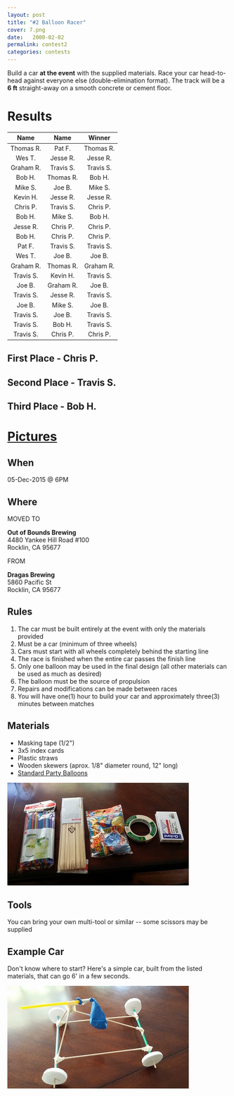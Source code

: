 ```yaml
---
layout: post
title: "#2 Balloon Racer"
cover: 7.png
date:   2000-02-02
permalink: contest2
categories: contests
---
```


Build a car **at the event** with the supplied materials. Race your car head-to-head against everyone else (double-elimination format). The track will be a **6 ft** straight-away on a smooth concrete or cement floor.

# Results

|Name       |Name       |Winner     |
|:---------:|:---------:|:---------:|
|Thomas R.  |Pat F.     |Thomas R.  |
|Wes T.     |Jesse R.   |Jesse R.   |
|Graham R.  |Travis S.  |Travis S.  |
|Bob H.     |Thomas R.  |Bob H.     |
|Mike S.    |Joe B.     |Mike S.    |
|Kevin H.   |Jesse R.   |Jesse R.   |
|Chris P.   |Travis S.  |Chris P.   |
|Bob H.     |Mike S.    |Bob H.     |
|Jesse R.   |Chris P.   |Chris P.   |
|Bob H.     |Chris P.   |Chris P.   |
|Pat F.     |Travis S.  |Travis S.  |
|Wes T.     |Joe B.     |Joe B.     |
|Graham R.  |Thomas R.  |Graham R.  |
|Travis S.  |Kevin H.   |Travis S.  |
|Joe B.     |Graham R.  |Joe B.     |
|Travis S.  |Jesse R.   |Travis S.  |
|Joe B.     |Mike S.    |Joe B.     |
|Travis S.  |Joe B.     |Travis S.  |
|Travis S.  |Bob H.     |Travis S.  |
|Travis S.  |Chris P.   |Chris P.   |

## First Place - Chris P.

## Second Place - Travis S.

## Third Place - Bob H.

# [Pictures](http://www.engigames.com/event_pics/02_BalloonRacer/)

## When

05-Dec-2015 @ 6PM

## Where

MOVED TO 

**Out of Bounds Brewing**<br>
4480 Yankee Hill Road #100<br>
Rocklin, CA 95677<br>

FROM

**Dragas Brewing**<br>
5860 Pacific St<br>
Rocklin, CA 95677<br>

## Rules

 1. The car must be built entirely at the event with only the materials provided
 3. Must be a car (minimum of three wheels)
 4. Cars must start with all wheels completely behind the starting line 
 5. The race is finished when the entire car passes the finish line
 6. Only one balloon may be used in the final design (all other materials can be used as much as desired)
 7. The balloon must be the source of propulsion
 8. Repairs and modifications can be made between races
 9. You will have one(1) hour to build your car and approximately three(3) minutes between matches

## Materials

 * Masking tape (1/2")
 * 3x5 index cards
 * Plastic straws
 * Wooden skewers (aprox. 1/8" diameter round, 12" long)
 * [Standard Party Balloons](https://en.wikipedia.org/wiki/Toy_balloon#/media/File:InflatableBalloons.jpg)
 

![materials](https://raw.githubusercontent.com/EngiGames/engigames.github.io/master/event_pics/02_BalloonRacer/material.jpg "material")

## Tools

You can bring your own multi-tool or similar -- some scissors may be supplied

## Example Car

Don't know where to start? Here's a simple car, built from the listed materials, that can go 6' in a few seconds.

![car](https://raw.githubusercontent.com/EngiGames/engigames.github.io/master/event_pics/02_BalloonRacer/car.jpg "car")
